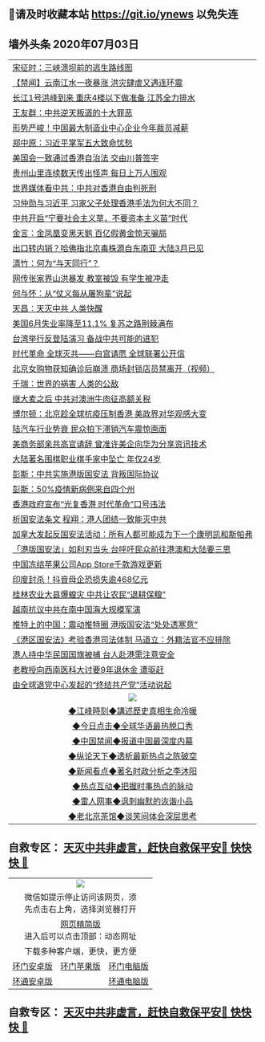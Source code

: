 ## 📩请及时收藏本站 https://git.io/ynews 以免失连</a>

## 墙外头条 2020年07月03日</a>

 <table>
<tr><td colspan="2" align="left"><a href="https://qeb.xfthy.casa/?name=c1191687&key=xcyufvbtjvhwwrpc&from=gy2">宋征时：三峡溃坝前的逃生路线图</a></td></tr>
<tr><td colspan="2" align="left"><a href="https://qeb.xfthy.casa/?name=c1193219&key=xcyufvbtjvhwwrpc&from=gy2">【禁闻】云南江水一夜暴涨 洪灾肆虐又遇连环震</a></td></tr>
<tr><td colspan="2" align="left"><a href="https://qeb.xfthy.casa/?name=c1193220&key=xcyufvbtjvhwwrpc&from=gy2">长江1号洪峰到来 重庆4楼以下做准备 江苏全力排水</a></td></tr>
<tr><td colspan="2" align="left"><a href="https://qeb.xfthy.casa/?name=c1193173&key=xcyufvbtjvhwwrpc&from=gy2">王友群：中共逆天叛道的十大罪恶</a></td></tr>
<tr><td colspan="2" align="left"><a href="https://qeb.xfthy.casa/?name=c1193177&key=xcyufvbtjvhwwrpc&from=gy2">形势严峻！中国最大制造业中心企业今年裁员减薪</a></td></tr>
<tr><td colspan="2" align="left"><a href="https://qeb.xfthy.casa/?name=c1193222&key=xcyufvbtjvhwwrpc&from=gy2">郑中原：习近平掌军五大致命忧愁</a></td></tr>
<tr><td colspan="2" align="left"><a href="https://qeb.xfthy.casa/?name=c1193184&key=xcyufvbtjvhwwrpc&from=gy2">美国会一致通过香港自治法 交由川普签字</a></td></tr>
<tr><td colspan="2" align="left"><a href="https://qeb.xfthy.casa/?name=c1193218&key=xcyufvbtjvhwwrpc&from=gy2">贵州山里连续数天传出怪声 每日上万人围观</a></td></tr>
<tr><td colspan="2" align="left"><a href="https://qeb.xfthy.casa/?name=c1193214&key=xcyufvbtjvhwwrpc&from=gy2">世界媒体看中共：中共对香港自由判死刑</a></td></tr>
<tr><td colspan="2" align="left"><a href="https://qeb.xfthy.casa/?name=c1193199&key=xcyufvbtjvhwwrpc&from=gy2">习仲勋与习近平 习家父子处理香港手法为何大不同？</a></td></tr>
<tr><td colspan="2" align="left"><a href="https://qeb.xfthy.casa/?name=c1193205&key=xcyufvbtjvhwwrpc&from=gy2">中共开启“宁要社会主义草，不要资本主义苗”时代</a></td></tr>
<tr><td colspan="2" align="left"><a href="https://qeb.xfthy.casa/?name=c1193194&key=xcyufvbtjvhwwrpc&from=gy2">金言：金凤凰变黑天鹅 百亿假黄金惊天骗局</a></td></tr>
<tr><td colspan="2" align="left"><a href="https://qeb.xfthy.casa/?name=c1193221&key=xcyufvbtjvhwwrpc&from=gy2">出口转内销？哈佛指北京毒株源自东南亚 大陆3月已见</a></td></tr>
<tr><td colspan="2" align="left"><a href="https://qeb.xfthy.casa/?name=c1193188&key=xcyufvbtjvhwwrpc&from=gy2">清竹：何为“与天同行”？</a></td></tr>
<tr><td colspan="2" align="left"><a href="https://qeb.xfthy.casa/?name=c1193207&key=xcyufvbtjvhwwrpc&from=gy2">网传张家界山洪暴发 教室被毁 有学生被冲走</a></td></tr>
<tr><td colspan="2" align="left"><a href="https://qeb.xfthy.casa/?name=c1193197&key=xcyufvbtjvhwwrpc&from=gy2">何与怀：从“仗义每从屠狗辈”说起</a></td></tr>
<tr><td colspan="2" align="left"><a href="https://qeb.xfthy.casa/?name=c1193196&key=xcyufvbtjvhwwrpc&from=gy2">天昌：天灭中共 人类快醒</a></td></tr>
<tr><td colspan="2" align="left"><a href="https://qeb.xfthy.casa/?name=c1193189&key=xcyufvbtjvhwwrpc&from=gy2">美国6月失业率降至11.1% 复苏之路荆棘满布</a></td></tr>
<tr><td colspan="2" align="left"><a href="https://qeb.xfthy.casa/?name=c1193213&key=xcyufvbtjvhwwrpc&from=gy2">台湾举行反登陆演习 备战中共可能的进犯</a></td></tr>
<tr><td colspan="2" align="left"><a href="https://qeb.xfthy.casa/?name=c1193223&key=xcyufvbtjvhwwrpc&from=gy2">时代革命 全球灭共——白宫请愿 全球联署公开信</a></td></tr>
<tr><td colspan="2" align="left"><a href="https://qeb.xfthy.casa/?name=c1193186&key=xcyufvbtjvhwwrpc&from=gy2">北京女购物获知确诊后崩溃 商场封锁店员禁离开（视频）</a></td></tr>
<tr><td colspan="2" align="left"><a href="https://qeb.xfthy.casa/?name=c1193195&key=xcyufvbtjvhwwrpc&from=gy2">千瑞：世界的祸害 人类的公敌</a></td></tr>
<tr><td colspan="2" align="left"><a href="https://qeb.xfthy.casa/?name=c1193190&key=xcyufvbtjvhwwrpc&from=gy2">继大麦之后 中共对澳洲牛肉征高额关税</a></td></tr>
<tr><td colspan="2" align="left"><a href="https://qeb.xfthy.casa/?name=c1193201&key=xcyufvbtjvhwwrpc&from=gy2">博尔顿：北京趁全球抗疫压制香港 美政界对华观感大变</a></td></tr>
<tr><td colspan="2" align="left"><a href="https://qeb.xfthy.casa/?name=c1193216&key=xcyufvbtjvhwwrpc&from=gy2">陆汽车行业势衰 民众拍下滞销汽车震惊画面</a></td></tr>
<tr><td colspan="2" align="left"><a href="https://qeb.xfthy.casa/?name=c1193200&key=xcyufvbtjvhwwrpc&from=gy2">美商务部亲共高官请辞 曾准许美企向华为分享资讯技术</a></td></tr>
<tr><td colspan="2" align="left"><a href="https://qeb.xfthy.casa/?name=c1193192&key=xcyufvbtjvhwwrpc&from=gy2">大陆著名围棋职业棋手家中坠亡 年仅24岁</a></td></tr>
<tr><td colspan="2" align="left"><a href="https://qeb.xfthy.casa/?name=c1193171&key=xcyufvbtjvhwwrpc&from=gy2">彭斯：中共实施港版国安法 背叛国际协议</a></td></tr>
<tr><td colspan="2" align="left"><a href="https://qeb.xfthy.casa/?name=c1193209&key=xcyufvbtjvhwwrpc&from=gy2">彭斯：50%疫情新病例来自四个州</a></td></tr>
<tr><td colspan="2" align="left"><a href="https://qeb.xfthy.casa/?name=c1193225&key=xcyufvbtjvhwwrpc&from=gy2">香港政府宣布“光复香港 时代革命”口号违法</a></td></tr>
<tr><td colspan="2" align="left"><a href="https://qeb.xfthy.casa/?name=c1193206&key=xcyufvbtjvhwwrpc&from=gy2">析国安法条文 程翔：港人团结一致能灭中共</a></td></tr>
<tr><td colspan="2" align="left"><a href="https://qeb.xfthy.casa/?name=c1193228&key=xcyufvbtjvhwwrpc&from=gy2">加拿大发起反国安法活动：所有人都可能成为下一个康明凯和斯帕弗</a></td></tr>
<tr><td colspan="2" align="left"><a href="https://qeb.xfthy.casa/?name=c1193230&key=xcyufvbtjvhwwrpc&from=gy2">「港版国安法」如利刃当头 台呼吁民众前往港澳和大陆要三思</a></td></tr>
<tr><td colspan="2" align="left"><a href="https://qeb.xfthy.casa/?name=c1193179&key=xcyufvbtjvhwwrpc&from=gy2">中国冻结苹果公司App Store千款游戏更新</a></td></tr>
<tr><td colspan="2" align="left"><a href="https://qeb.xfthy.casa/?name=c1193178&key=xcyufvbtjvhwwrpc&from=gy2">印度封杀！抖音母企恐损失逾468亿元</a></td></tr>
<tr><td colspan="2" align="left"><a href="https://qeb.xfthy.casa/?name=c1193202&key=xcyufvbtjvhwwrpc&from=gy2">桂林农业大县爆蝗灾 中共让农民“退耕保粮”</a></td></tr>
<tr><td colspan="2" align="left"><a href="https://qeb.xfthy.casa/?name=c1193226&key=xcyufvbtjvhwwrpc&from=gy2">越南抗议中共在南中国海大规模军演</a></td></tr>
<tr><td colspan="2" align="left"><a href="https://qeb.xfthy.casa/?name=c1193212&key=xcyufvbtjvhwwrpc&from=gy2">推特上的中国：震动推特圈 港版国安法“处处透寒意”</a></td></tr>
<tr><td colspan="2" align="left"><a href="https://qeb.xfthy.casa/?name=c1193229&key=xcyufvbtjvhwwrpc&from=gy2">《港区国安法》考验香港司法体制 马道立：外籍法官不应排除</a></td></tr>
<tr><td colspan="2" align="left"><a href="https://qeb.xfthy.casa/?name=c1193210&key=xcyufvbtjvhwwrpc&from=gy2">港人持中华民国国旗被捕 台人赴港需注意安全</a></td></tr>
<tr><td colspan="2" align="left"><a href="https://qeb.xfthy.casa/?name=c1193211&key=xcyufvbtjvhwwrpc&from=gy2">老教授向西南医科大讨要9年退休金 遭驱赶</a></td></tr>
<tr><td colspan="2" align="left"><a href="https://qeb.xfthy.casa/?name=c1193204&key=xcyufvbtjvhwwrpc&from=gy2">由全球退党中心发起的“终结共产党”活动说起</a></td></tr>

 <tr>
   <td colspan="2" align=center><img src="https://cdn.jsdelivr.net/gh/gyoupiodf/im1/jf-1.jpg"></td>
  </tr>
   <tr>
   <td colspan="2" align=center> 
<a href="https://xdihm.casa/oo.aspx?name=c922850&key=sdxhftoyfkhpuaxy&from=gy2&tag=9877">◆江峰時刻◆講述歷史真相生命冷暖</a><br/>
    </td>
  </tr>
   <tr>
   <td colspan="2" align=center> 
<a href="https://xdihm.casa/oo.aspx?name=c816850&key=sdxhftoyfkhpuaxy&from=gy2&tag=9877">◆今日点击◆全球华语最热脱口秀</a><br/>
    </td>
  </tr>
  <tr>
  <td colspan="2" align=center>
<a href="https://xdihm.casa/oo.aspx?name=c816860&key=sdxhftoyfkhpuaxy&from=gy2&tag=99733110">◆中国禁闻◆报道中国最深度内幕</a><br/>
   </tr>
  <tr>
     <td colspan="2" align=center>
<a href="https://xdihm.casa/oo.aspx?name=c816855&key=sdxhftoyfkhpuaxy&from=gy2&tag=997110">◆纵论天下◆透析最新热点之陈破空</a><br/>
   </tr>
   <tr>
      <td colspan="2" align=center>
<a href="https://xdihm.casa/oo.aspx?name=c838308&key=sdxhftoyfkhpuaxy&from=gy2&tag=9973110">◆新闻看点◆著名时政分析之李沐阳</a><br/>
   </tr>
   <tr>
     <td colspan="2" align=center>
<a href="https://xdihm.casa/oo.aspx?name=c816852&key=sdxhftoyfkhpuaxy&from=gy2&tag=9733110">◆热点互动◆把握时事热点的脉动</a><br/>
   </tr>
   <tr>
      <td colspan="2" align=center>
<a href="https://xdihm.casa/oo.aspx?name=c816694&key=sdxhftoyfkhpuaxy&from=gy2&tag=93310">◆雷人网事◆讽刺幽默的诙谐小品</a><br/>
   </tr>
   <tr>
    <td colspan="2" align=center>
<a href="https://xdihm.casa/oo.aspx?name=c816650&key=sdxhftoyfkhpuaxy&from=gy2&tag=9973110">◆老北京茶馆◆谈笑间体会深层思考</a><br/>
   </tr>
</table>

 ## 自救专区： [天灭中共非虚言，赶快自救保平安🍎 快快快 📩](https://github.com/pwgy/td/blob/master/README.md)
 
<table>
  <tr>
    <td colspan="3" align="center"><img src="https://cdn.jsdelivr.net/gh/opipe/up/oGate65.jpg"/></td>
  </tr>
  <tr>
    <td colspan="3" align="center">微信如提示停止访问该网页，须<br/>先点击右上角，选择浏览器打开</td>
  <tr>
  <tr>
    <td colspan="3" align="center"><a href="https://gitcdn.xyz/cdn/otiny/up/master/show005.htm">网页精简版</a><br/>进入后可以点击顶部：动态网址</td>
  </tr>
  <tr>
    <td colspan="3" align="center">下载多种客户端，更快，更方便</td>
  <tr>
  <tr>
    <td align="center"><a href="https://cdn.jsdelivr.net/gh/opipe/up/oGatea.apk">环门安卓版</a></td>
    <td align="center"><a href="https://x.co/odisk">环门苹果版</a></td>
    <td align="center"><a href="https://cdn.jsdelivr.net/gh/opipe/up/oGate.zip">环门电脑版</a></td>
  </tr>
  <tr>
    <td align="center"><a href="https://cdn.jsdelivr.net/gh/opipe/up/oPipe.apk">环通安卓版</a></td>
    <td align="center"></td>
    <td align="center"><a href="https://raw.githubusercontent.com/opipe/up/master/oPipe.zip">环通电脑版</a></td>
  </tr>
  
</table>


 ## 自救专区： [天灭中共非虚言，赶快自救保平安🍎 快快快 📩](https://github.com/pwgy/td/blob/master/README.md)
